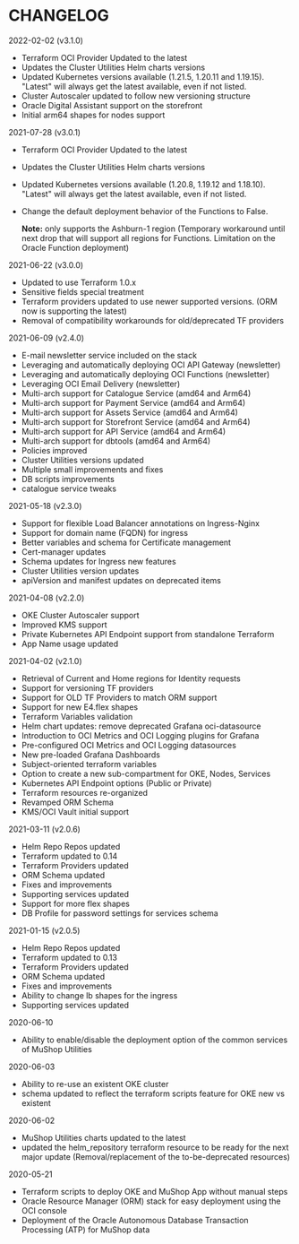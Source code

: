 # CHANGELOG

2022-02-02 (v3.1.0)

- Terraform OCI Provider Updated to the latest
- Updates the Cluster Utilities Helm charts versions
- Updated Kubernetes versions available (1.21.5, 1.20.11 and 1.19.15). "Latest" will always get the latest available, even if not listed.
- Cluster Autoscaler updated to follow new versioning structure
- Oracle Digital Assistant support on the storefront
- Initial arm64 shapes for nodes support

2021-07-28 (v3.0.1)

- Terraform OCI Provider Updated to the latest
- Updates the Cluster Utilities Helm charts versions
- Updated Kubernetes versions available (1.20.8, 1.19.12 and 1.18.10). "Latest" will always get the latest available, even if not listed.
- Change the default deployment behavior of the Functions to False.

    **Note:** only supports the Ashburn-1 region (Temporary workaround until next drop that will support all regions for Functions. Limitation on the Oracle Function deployment)

2021-06-22 (v3.0.0)

- Updated to use Terraform 1.0.x
- Sensitive fields special treatment
- Terraform providers updated to use newer supported versions. (ORM now is supporting the latest)
- Removal of compatibility workarounds for old/deprecated TF providers

2021-06-09 (v2.4.0)

- E-mail newsletter service included on the stack
- Leveraging and automatically deploying OCI API Gateway (newsletter)
- Leveraging and automatically deploying OCI Functions (newsletter)
- Leveraging OCI Email Delivery (newsletter)
- Multi-arch support for Catalogue Service (amd64 and Arm64)
- Multi-arch support for Payment Service (amd64 and Arm64)
- Multi-arch support for Assets Service (amd64 and Arm64)
- Multi-arch support for Storefront Service (amd64 and Arm64)
- Multi-arch support for API Service (amd64 and Arm64)
- Multi-arch support for dbtools (amd64 and Arm64)
- Policies improved
- Cluster Utilities versions updated
- Multiple small improvements and fixes
- DB scripts improvements
- catalogue service tweaks

2021-05-18 (v2.3.0)

- Support for flexible Load Balancer annotations on Ingress-Nginx
- Support for domain name (FQDN) for ingress
- Better variables and schema for Certificate management
- Cert-manager updates
- Schema updates for Ingress new features
- Cluster Utilities version updates
- apiVersion and manifest updates on deprecated items

2021-04-08 (v2.2.0)

- OKE Cluster Autoscaler support
- Improved KMS support
- Private Kubernetes API Endpoint support from standalone Terraform
- App Name usage updated

2021-04-02 (v2.1.0)

- Retrieval of Current and Home regions for Identity requests
- Support for versioning TF providers
- Support for OLD TF Providers to match ORM support
- Support for new E4.flex shapes
- Terraform Variables validation
- Helm chart updates: remove deprecated Grafana oci-datasource
- Introduction to OCI Metrics and OCI Logging plugins for Grafana
- Pre-configured OCI Metrics and OCI Logging datasources
- New pre-loaded Grafana Dashboards
- Subject-oriented terraform variables
- Option to create a new sub-compartment for OKE, Nodes, Services
- Kubernetes API Endpoint options (Public or Private)
- Terraform resources re-organized
- Revamped ORM Schema
- KMS/OCI Vault initial support

2021-03-11 (v2.0.6)

- Helm Repo Repos updated
- Terraform updated to 0.14
- Terraform Providers updated
- ORM Schema updated
- Fixes and improvements
- Supporting services updated
- Support for more flex shapes
- DB Profile for password settings for services schema

2021-01-15 (v2.0.5)

- Helm Repo Repos updated
- Terraform updated to 0.13
- Terraform Providers updated
- ORM Schema updated
- Fixes and improvements
- Ability to change lb shapes for the ingress
- Supporting services updated

2020-06-10

- Ability to enable/disable the deployment option of the common services of MuShop Utilities

2020-06-03

- Ability to re-use an existent OKE cluster
- schema updated to reflect the terraform scripts feature for OKE new vs existent

2020-06-02

- MuShop Utilities charts updated to the latest
- updated the helm_repository terraform resource to be ready for the next major update (Removal/replacement of the to-be-deprecated resources)

2020-05-21

- Terraform scripts to deploy OKE and MuShop App without manual steps
- Oracle Resource Manager (ORM) stack for easy deployment using the OCI console
- Deployment of the Oracle Autonomous Database Transaction Processing (ATP) for MuShop data
